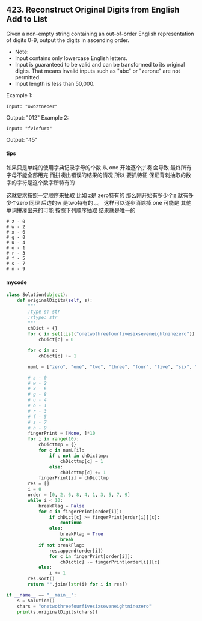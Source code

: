 ## 423. Reconstruct Original Digits from English Add to List

Given a non-empty string containing an out-of-order English representation of digits 0-9, output the digits in ascending order.

- Note:
- Input contains only lowercase English letters.
- Input is guaranteed to be valid and can be transformed to its original digits. That means invalid inputs such as "abc" or "zerone" are not permitted.
- Input length is less than 50,000.  

Example 1:

```
Input: "owoztneoer"
```


Output: "012"
Example 2:

```
Input: "fviefuro"
```
Output: "45"

#### tips
如果只是单纯的使用字典记录字母的个数 从 one 开始逐个拼凑 会导致 最终所有字母不能全部用完 而拼凑出错误的结果的情况 
所以 要抓特征
保证背刺抽取的数字的字符是这个数字所特有的

这就要求按照一定顺序来抽取
比如 z是 zero特有的 那么刚开始有多少个z 就有多少个zero 同理 后边的w 是two特有的 。。
这样可以逐步消除掉 one 可能是 其他单词拼凑出来的可能
按照下列顺序抽取 结果就是唯一的

```
# z - 0
# w - 2
# x - 6
# g - 8
# u - 4
# o - 1
# r - 3
# f - 5
# s - 7
# n - 9
```

#### mycode

```Python
class Solution(object):
    def originalDigits(self, s):
        """
        :type s: str
        :rtype: str
        """
        chDict = {}
        for c in set(list("onetwothreefourfivesixseveneightninezero")):
            chDict[c] = 0

        for c in s:
            chDict[c] += 1

        numL = ["zero", "one", "two", "three", "four", "five", "six", "seven", "eight", "nine", ]

        # z - 0
        # w - 2
        # x - 6
        # g - 8
        # u - 4
        # o - 1
        # r - 3
        # f - 5
        # s - 7
        # n - 9
        fingerPrint = [None, ]*10
        for i in range(10):
            chDicttmp = {}
            for c in numL[i]:
                if c not in chDicttmp:
                    chDicttmp[c] = 1
                else:
                    chDicttmp[c] += 1
            fingerPrint[i] = chDicttmp
        res = []
        i = 0
        order = [0, 2, 6, 8, 4, 1, 3, 5, 7, 9]
        while i < 10:
            breakFlag = False
            for c in fingerPrint[order[i]]:
                if chDict[c] >= fingerPrint[order[i]][c]:
                    continue
                else:
                    breakFlag = True
                    break
            if not breakFlag:
                res.append(order[i])
                for c in fingerPrint[order[i]]:
                    chDict[c] -= fingerPrint[order[i]][c]
            else:
                i += 1
        res.sort()
        return "".join([str(i) for i in res])

if __name__ == "__main__":
    s = Solution()
    chars = "onetwothreefourfivesixseveneightninezero"
    print(s.originalDigits(chars))
```
